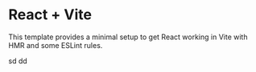# React + Vite

This template provides a minimal setup to get React working in Vite with HMR and some ESLint rules.

sd
dd
